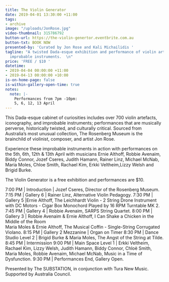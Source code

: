 ```yaml
---
title: The Violin Generator
date: 2019-04-01 13:30:00 +11:00
tags:
- archive
image: "/uploads/JonRose.jpg"
video-thumbnail: 315786792
button-url: https://the-violin-genertor.eventbrite.com.au
button-txt: BOOK NOW
presented-by: 'Curated by Jon Rose and Kali Michailidis '
tagline: "A twisted Dada-esque exhibition and performance of violin artefacts and
  improbable instruments.  \n"
price: 'FREE / $10 '
datetime:
- 2019-04-04 00:00:00 +11:00
- 2019-04-13 00:00:00 +10:00
is-on-home-page: false
is-within-gallery-open-time: true
notes:
  note: |-
    Performances from 7pm -10pm:
    5, 6, 12, 13 April
---
```


This Dada-esque cabinet of curiosities includes over 700 violin artefacts, iconography, and improbable instruments; performances that are musically perverse, historically twisted, and culturally critical. Sourced from Australia’s most unusual collection, The Rosenberg Museum is the brainchild of violinist, composer, and artist Jon Rose. 

Experience these improbable instruments in action with performances on the 5th, 6th, 12th & 13th April with musicians Ernie Althoff, Robbie Avenaim, Biddy Connor, Jozef Cseres, Judith Hamann, Rainer Linz, Michael McNab, Maria Moles, Chloe Smith, Rachael Kim, Erkki Veltheim,Lizzy Welsh and Brigid Burke. 

The Violin Generator is a free exhibition and performances are $10. 

7:00 PM | Introduction | Jozef Cseres, Director of the Rosenberg Museum. 
7:15 PM | Gallery 6 | Rainer Linz, Alternative Violin Pedagogy. 
7:30 PM | Gallery 5 |Ernie Althoff, The Leichhardt Violin - 2 String Drone Instrument with DC Motors - Cigar Box Monochord Played by 16 RPM Turntable MK 2. 
7:45 PM | Gallery 4 | Robbie Avenaim, SARPS String Quartet. 
8:00 PM | Gallery 3 | Robbie Avenaim & Ernie Althoff, I Can Shake a Chicken in the Middle of the Room <br> Maria Moles & Ernie Althoff, The Musical Coffin - Single-String Corrugated Violano. 
8:15 PM | Gallery 2 Mezzanine | Organ on Timer 
8:30 PM | Dance Studio Level 2 | Brigid Burke & Maria Moles, The Angst of the String at Tilde. 
8:45 PM | Intermission 
9:00 PM | Main Space Level 1 | Erkki Veltheim, Rachael Kim, Lizzy Welsh, Judith Hamann, Biddy Connor, Chloë Smith, Maria Moles, Robbie Avenaim, Michael McNab, Music in a Time of Dysfunction. 
9:30 PM | Performances End, Gallery Open.


Presented by The SUBSTATION, in conjunction with Tura New Music. Supported by Australia Council.